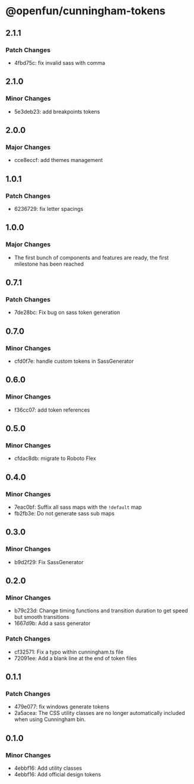 # @openfun/cunningham-tokens

## 2.1.1

### Patch Changes

- 4fbd75c: fix invalid sass with comma

## 2.1.0

### Minor Changes

- 5e3deb23: add breakpoints tokens

## 2.0.0

### Major Changes

- cce8eccf: add themes management

## 1.0.1

### Patch Changes

- 6236729: fix letter spacings

## 1.0.0

### Major Changes

- The first bunch of components and features are ready,
  the first milestone has been reached

## 0.7.1

### Patch Changes

- 7de28bc: Fix bug on sass token generation

## 0.7.0

### Minor Changes

- cfd0f7e: handle custom tokens in SassGenerator

## 0.6.0

### Minor Changes

- f36cc07: add token references

## 0.5.0

### Minor Changes

- cfdac8db: migrate to Roboto Flex

## 0.4.0

### Minor Changes

- 7eac0bf: Suffix all sass maps with the `!default` map
- fb2fb3e: Do not generate sass sub maps

## 0.3.0

### Minor Changes

- b9d2f29: Fix SassGenerator

## 0.2.0

### Minor Changes

- b79c23d: Change timing functions and transition duration to get speed but smooth transitions
- 1667d9b: Add a sass generator

### Patch Changes

- cf32571: Fix a typo within cunningham.ts file
- 72091ee: Add a blank line at the end of token files

## 0.1.1

### Patch Changes

- 479e077: fix windows generate tokens
- 2a5acea: The CSS utility classes are no longer automatically included when using Cunningham bin.

## 0.1.0

### Minor Changes

- 4ebbf16: Add utility classes
- 4ebbf16: Add official design tokens

[unreleased]: https://github.com/openfun/cunningham/compare/@openfun/cunningham-tokens@2.1.1...main
[2.1.1]: https://github.com/openfun/cunningham/compare/@openfun/cunningham-tokens@2.1.0...@openfun/cunningham-tokens@2.1.1
[2.1.0]: https://github.com/openfun/cunningham/compare/@openfun/cunningham-tokens@2.0.0...@openfun/cunningham-tokens@2.1.0
[2.0.0]: https://github.com/openfun/cunningham/compare/@openfun/cunningham-tokens@1.0.1...@openfun/cunningham-tokens@2.0.0
[1.0.1]: https://github.com/openfun/cunningham/compare/@openfun/cunningham-tokens@1.0.0...@openfun/cunningham-tokens@1.0.1
[1.0.0]: https://github.com/openfun/cunningham/compare/@openfun/cunningham-tokens@0.7.1...@openfun/cunningham-tokens@1.0.0
[0.7.1]: https://github.com/openfun/cunningham/compare/@openfun/cunningham-tokens@0.7.0...@openfun/cunningham-tokens@0.7.1
[0.7.0]: https://github.com/openfun/cunningham/compare/@openfun/cunningham-tokens@0.6.0...@openfun/cunningham-tokens@0.7.0
[0.6.0]: https://github.com/openfun/cunningham/compare/@openfun/cunningham-tokens@0.5.0...@openfun/cunningham-tokens@0.6.0
[0.5.0]: https://github.com/openfun/cunningham/compare/@openfun/cunningham-tokens@0.4.0...@openfun/cunningham-tokens@0.5.0
[0.4.0]: https://github.com/openfun/cunningham/compare/@openfun/cunningham-tokens@0.3.0...@openfun/cunningham-tokens@0.4.0
[0.3.0]: https://github.com/openfun/cunningham/compare/@openfun/cunningham-tokens@0.2.0...@openfun/cunningham-tokens@0.3.0
[0.2.0]: https://github.com/openfun/cunningham/compare/@openfun/cunningham-tokens@0.1.1...@openfun/cunningham-tokens@0.2.0
[0.1.1]: https://github.com/openfun/cunningham/compare/@openfun/cunningham-tokens@0.1.0...@openfun/cunningham-tokens@0.1.1
[0.1.0]: https://github.com/openfun/cunningham/compare/@openfun/cunningham-tokens@0.0.0...@openfun/cunningham-tokens@0.1.0
[0.0.0]: https://github.com/openfun/cunningham/compare/0b532742e7f9747c5d573b869daa8aca0d79e7f1...@openfun/cunningham-tokens@0.0.0
